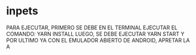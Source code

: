 # inpets
PARA EJECUTAR, PRIMERO SE DEBE EN EL TERMINAL EJECUTAR EL COMANDO: YARN INSTALL
LUEGO, SE DEBE EJECUTAR YARN START
Y POR ULTIMO YA CON EL EMULADOR ABIERTO DE ANDROID, APRETAR LA A
